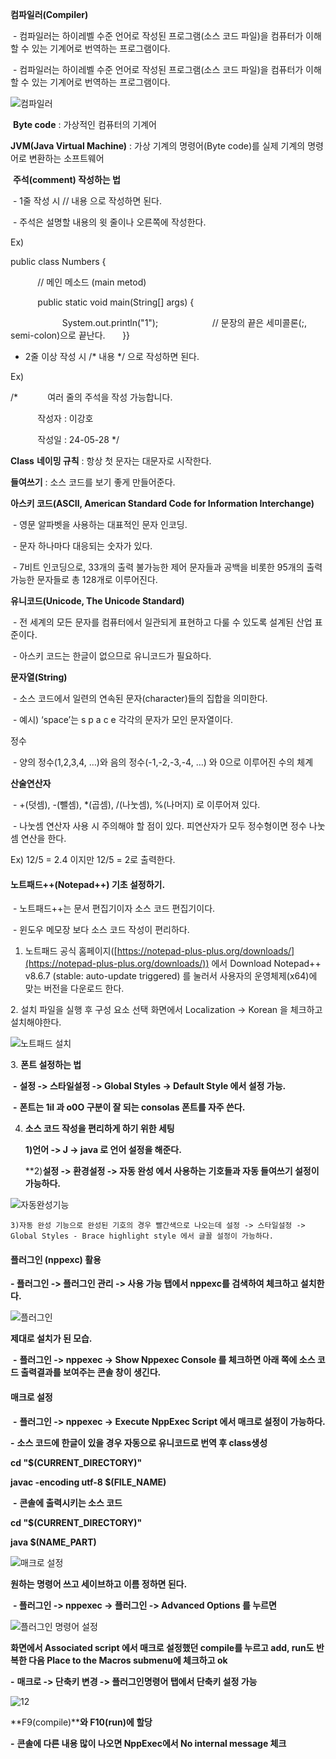**컴파일러(Compiler)**

 - 컴파일러는 하이레벨 수준 언어로 작성된 프로그램(소스 코드 파일)을 컴퓨터가 이해할 수 있는 기계어로 번역하는 프로그램이다.

 - 컴파일러는 하이레벨 수준 언어로 작성된 프로그램(소스 코드 파일)을 컴퓨터가 이해할 수 있는 기계어로 번역하는 프로그램이다.
 
![컴파일러](https://github.com/LeeKangHo1/My-Java-study/assets/171015955/3e7be73a-686d-45cc-9a9f-f20b698a0046)

 **Byte code** : 가상적인 컴퓨터의 기계어

**JVM(Java Virtual Machine)** : 가상 기계의 명령어(Byte code)를 실제 기계의 명령어로 변환하는 소프트웨어

 **주석(comment) 작성하는 법**

 - 1줄 작성 시 // 내용 으로 작성하면 된다.

 - 주석은 설명할 내용의 윗 줄이나 오른쪽에 작성한다.

Ex)

public class Numbers {

           // 메인 메소드 (main metod)

           public static void main(String[] args) {

                     System.out.println("1"); 
                     // 문장의 끝은 세미콜론(;, semi-colon)으로 끝난다.      
}}

- 2줄 이상 작성 시 /* 내용 \*/ 으로 작성하면 된다.

Ex)

/*
           여러 줄의 주석을 작성 가능합니다.

           작성자 : 이강호

           작성일 : 24-05-28
\*/

**Class** **네이밍 규칙** : 항상 첫 문자는 대문자로 시작한다.

**들여쓰기** : 소스 코드를 보기 좋게 만들어준다.


**아스키 코드(ASCII, American Standard Code for Information Interchange)**

 - 영문 알파벳을 사용하는 대표적인 문자 인코딩.

 - 문자 하나마다 대응되는 숫자가 있다.

 - 7비트 인코딩으로, 33개의 출력 불가능한 제어 문자들과 공백을 비롯한 95개의 출력 가능한 문자들로 총 128개로 이루어진다.

**유니코드(Unicode, The Unicode Standard)**

 - 전 세계의 모든 문자를 컴퓨터에서 일관되게 표현하고 다룰 수 있도록 설계된 산업 표준이다.

 - 아스키 코드는 한글이 없으므로 유니코드가 필요하다.

**문자열(String)**

 - 소스 코드에서 일련의 연속된 문자(character)들의 집합을 의미한다.

 - 예시) ‘space’는 s p a c e 각각의 문자가 모인 문자열이다.

정수

 - 양의 정수(1,2,3,4, …)와 음의 정수(-1,-2,-3,-4, …) 와 0으로 이루어진 수의 체계

**산술연산자**

 - +(덧셈), -(뺄셈), *(곱셈), /(나눗셈), %(나머지) 로 이루어져 있다.

 - 나눗셈 연산자 사용 시 주의해야 할 점이 있다. 피연산자가 모두 정수형이면 정수 나눗셈 연산을 한다.

Ex) 12/5 = 2.4 이지만 12/5 = 2로 출력한다.


#### **노트패드++(Notepad++) 기초 설정하기.**

 - 노트패드++는 문서 편집기이자 소스 코드 편집기이다.

 - 윈도우 메모장 보다 소스 코드 작성이 편리하다.

1. 노트패드 공식 홈페이지([https://notepad-plus-plus.org/downloads/](https://notepad-plus-plus.org/downloads/)) 에서 Download Notepad++ v8.6.7 (stable: auto-update triggered) 를 눌러서 사용자의 운영체제(x64)에 맞는 버전을 다운로드 한다.

2. 설치 파일을 실행 후 구성 요소 선택 화면에서 Localization -> Korean 을 체크하고 설치해야한다.

![노트패드 설치](https://github.com/LeeKangHo1/My-Java-study/assets/171015955/1fec2d8e-cf2f-441d-800a-61578645137d)

3. **폰트 설정하는 법**

 **-** **설정 -> 스타일설정 -> Global Styles -> Default Style 에서 설정 가능.**

 **-** **폰트는 1il 과 o0O 구분이 잘 되는 consolas 폰트를 자주 쓴다.**

4. **소스 코드 작성을 편리하게 하기 위한 세팅**

	**1)언어 -> J -> java 로 언어 설정을 해준다.**

	**2)**설정 -> 환경설정 -> 자동 완성 에서 사용하는 기호들과 자동 들여쓰기 설정이 가능하다.**
   
![자동완성기능](https://github.com/LeeKangHo1/My-Java-study/assets/171015955/c51c9cb0-9aec-40da-a182-e8f592988b1b)

   
	3)자동 완성 기능으로 완성된 기호의 경우 빨간색으로 나오는데 설정 -> 스타일설정 -> Global Styles - Brace highlight style 에서 글꼴 설정이 가능하다.

####  **플러그인 (nppexc) 활용**

 **- 플러그인 -> 플러그인 관리 -> 사용 가능 탭에서 nppexc를 검색하여 체크하고 설치한다.**
 
![플러그인](https://github.com/LeeKangHo1/My-Java-study/assets/171015955/e89b5568-fd2e-4dd3-993a-0990770e6f8f)

 
**제대로 설치가 된 모습.**

 **-** **플러그인 -> nppexec -> Show Nppexec Console 를 체크하면 아래 쪽에 소스 코드 출력결과를 보여주는 콘솔 창이 생긴다.**

####  **매크로 설정**

 **-** **플러그인 -> nppexec -> Execute NppExec Script 에서 매크로 설정이 가능하다.**

**-** **소스 코드에 한글이 있을 경우 자동으로 유니코드로 번역 후 class생성**

**cd "$(CURRENT_DIRECTORY)"**

**javac -encoding utf-8 $(FILE_NAME)**

 **-** **콘솔에 출력시키는 소스 코드**

**cd "$(CURRENT_DIRECTORY)"**

**java $(NAME_PART)**

![매크로 설정](https://github.com/LeeKangHo1/My-Java-study/assets/171015955/2ecc469e-39c1-4d98-b298-88f76a1dbdbb)

**원하는 명령어 쓰고 세이브하고 이름 정하면 된다.**

 **- 플러그인 -> nppexec -> 플러그인 -> Advanced Options 를 누르면**
 
![플러그인 명령어 설정](https://github.com/LeeKangHo1/My-Java-study/assets/171015955/9085774b-9bdc-4076-b54a-be22a8e13bae)

**화면에서 Associated script 에서 매크로 설정했던 compile를 누르고 add, run도 반복한 다음 Place to the Macros submenu에 체크하고 ok**

**-** **매크로 -> 단축키 변경 -> 플러그인명령어 탭에서 단축키 설정 가능**

![12](https://github.com/LeeKangHo1/My-Java-study/assets/171015955/b8261265-7898-454a-8809-4ccf0fd49beb)


**F9(compile)****와 F10(run)에 할당**

**-** **콘솔에 다른 내용 많이 나오면 NppExec에서 No internal message 체크**
